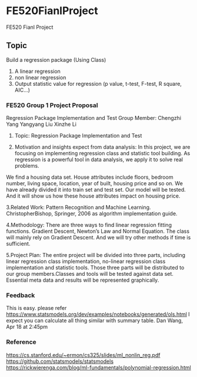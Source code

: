 # FE520FianlProject
FE520 Fianl Project

## Topic
Build a regression package (Using Class)
1. A linear regression
2. non linear regression
3. Output statistic value for regression (p value, t-test, F-test, R square, AIC...)


### FE520 Group 1 Project Proposal
Regression Package Implementation and Test
Group Member:
	Chengzhi Yang
	Yangyang Liu
	Xinzhe Li

1. Topic: Regression Package Implementation and Test

2. Motivation and insights expect from data analysis:
In this project, we are focusing on implementing regression class and statistic tool building. As regression is a powerful tool in data analysis, we apply it to solve real problems.

We find a housing data set. House attributes include floors, bedroom number, living space, location, year of built, housing price and so on. We have already divided it into train set and test set. Our model will be tested. And it will show us how these house attributes impact on housing price. 

3.Related Work:
Pattern Recognition and Machine Learning. ChristopherBishop, Springer, 2006 as algorithm implementation guide.

4.Methodology:
There are three ways to find linear regression fitting functions. Gradient Descent, Newton’s Law and Normal Equation. The class will mainly rely on Gradient Descent. And we will try other methods if time is sufficient.

5.Project Plan:
The entire project will be divided into three parts, including linear regression class implementation, no-linear regression class implementation and statistic tools. Those three parts will be distributed to our group members.Classes and tools will be tested against data set. Essential meta data and results will be represented graphically.


### Feedback
This is easy. please refer https://www.statsmodels.org/dev/examples/notebooks/generated/ols.html I expect you can calculate all thing similar with summary table.
Dan Wang, Apr 18 at 2:45pm


### Reference
https://cs.stanford.edu/~ermon/cs325/slides/ml_nonlin_reg.pdf
https://github.com/statsmodels/statsmodels
https://rickwierenga.com/blog/ml-fundamentals/polynomial-regression.html
